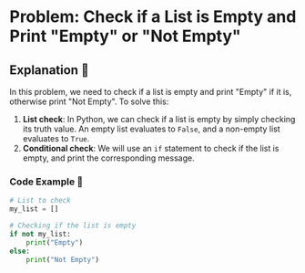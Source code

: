 # Problem: Check if a List is Empty and Print "Empty" or "Not Empty"

## **Explanation** 🧠

In this problem, we need to check if a list is empty and print "Empty" if it is, otherwise print "Not Empty". To solve this:

1. **List check**: In Python, we can check if a list is empty by simply checking its truth value. An empty list evaluates to `False`, and a non-empty list evaluates to `True`.
2. **Conditional check**: We will use an `if` statement to check if the list is empty, and print the corresponding message.

### **Code Example** 📜

```python
# List to check
my_list = []

# Checking if the list is empty
if not my_list:
    print("Empty")
else:
    print("Not Empty")

